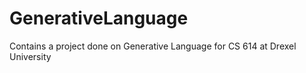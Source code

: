 # GenerativeLanguage
Contains a project done on Generative Language for CS 614 at Drexel University
